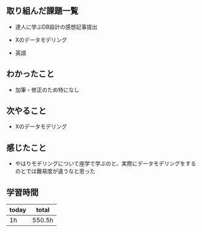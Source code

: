 

## 取り組んだ課題一覧

- 達人に学ぶDB設計の感想記事提出

- Xのデータモデリング

- 英語

## わかったこと

- 加筆・修正のため特になし

## 次やること

- Xのデータモデリング

## 感じたこと

- やはりモデリングについて座学で学ぶのと、実際にデータモデリングをするのとでは難易度が違うなと思った

## 学習時間

| today | total | 
|---|---|
| 1h | 550\.5h | 


